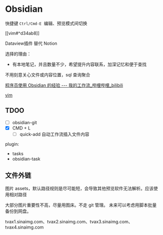 
# Obsidian

快捷键 `Ctrl/Cmd-E`  编辑、预览模式间切换

[[vim#^d34ab8]]

Dataview插件 替代 Notion

选择的理由：
- 有本地笔记，并且数量不少，希望提升内容联系，加深记忆和便于查找

不用刻意关心文件或内容位置，sql 查询聚合

[程序员使用 Obsidian 的经验 --- 我的工作流_哔哩哔哩_bilibili](https://www.bilibili.com/video/BV18Y4y1H7Gu)

[vim](vim.md)

## TDOO


- [ ] obsidian-git
- [x] CMD + L
	- [ ] quick-add 自动工作流插入文件内容

plugin: 
- tasks
- obsidian-task

## 文件外链

图片 assets，默认路径规则是尽可能短，会导致其他预览软件无法解析。应该使用相对路径

大部分图片重要性不高，尽量用图床。不走 git 管理。
未来可以考虑用脚本批量备份到网盘。

tvax1.sinaimg.com、tvax2.sinaimg.com、tvax3.sinaimg.com、tvax4.sinaimg.com